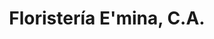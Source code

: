 ---
title: "Floristería E'mina, C.A."
url: /ciudad-guayana-puerto-ordaz/floristeria-emina-c-a/
shop: floristería
---